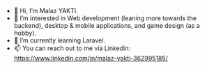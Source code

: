 - 👋 Hi, I’m Malaz YAKTI.
- 👀 I’m interested in Web development (leaning more towards the backend), desktop & mobile applications, and game design (as a hobby).
- 🌱 I’m currently learning Laravel.
- 📫 You can reach out to me via Linkedin: https://www.linkedin.com/in/malaz-yakti-362995185/

<!---
Malaz-YI/Malaz-YI is a ✨ special ✨ repository because its `README.md` (this file) appears on your GitHub profile.
You can click the Preview link to take a look at your changes.
--->
